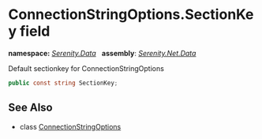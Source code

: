 # ConnectionStringOptions.SectionKey field
**namespace:** *[Serenity.Data](../../README.md#serenity.data-namespace)*   **assembly**: *[Serenity.Net.Data](../../README.md)*

Default sectionkey for ConnectionStringOptions

```csharp
public const string SectionKey;
```

## See Also

* class [ConnectionStringOptions](../ConnectionStringOptions.md)